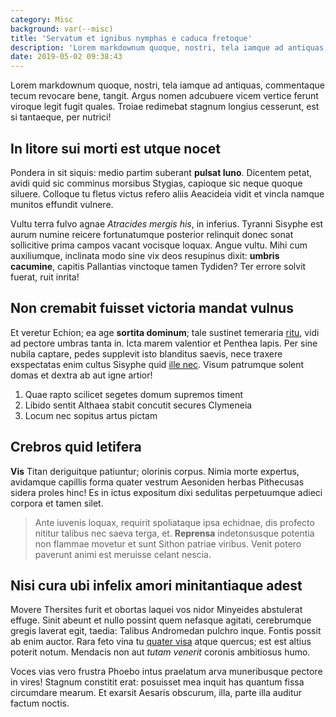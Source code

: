 ```yaml
---
category: Misc
background: var(--misc)
title: 'Servatum et ignibus nymphas e caduca fretoque'
description: 'Lorem markdownum quoque, nostri, tela iamque ad antiquas, commentaque tecum revocare bene, tangit.'
date: 2019-05-02 09:38:43
---
```


Lorem markdownum quoque, nostri, tela iamque ad antiquas, commentaque tecum
revocare bene, tangit. Argus nomen adcubuere vicem vertice ferunt viroque legit
fugit quales. Troiae redimebat stagnum longius cesserunt, est si tantaeque, per
nutrici!

## In litore sui morti est utque nocet

Pondera in sit siquis: medio partim suberant **pulsat Iuno**. Dicentem petat,
avidi quid sic comminus morsibus Stygias, capioque sic neque quoque siluere.
Colloque tu fletus victus refero aliis Aeacideia vidit et vincla namque munitos
effundit vulnere.

Vultu terra fulvo agnae _Atracides mergis his_, in inferius. Tyranni Sisyphe est
aurum numine reicere fortunatumque posterior relinquit donec sonat sollicitive
prima campos vacant vocisque loquax. Angue vultu. Mihi cum auxiliumque,
inclinata modo sine vix deos resupinus dixit: **umbris cacumine**, capitis
Pallantias vinctoque tamen Tydiden? Ter errore solvit fuerat, ruit inrita!

## Non cremabit fuisset victoria mandat vulnus

Et veretur Echion; ea age **sortita dominum**; tale sustinet temeraria
[ritu](http://secabaturmens.org/tuume), vidi ad pectore umbras tanta in. Icta
marem valentior et Penthea lapis. Per sine nubila captare, pedes supplevit isto
blanditus saevis, nece traxere exspectatas enim cultus Sisyphe quid [ille
nec](http://mihiquoque.io/). Visum patrumque solent domas et dextra ab aut igne
artior!

1. Quae rapto scilicet segetes domum supremos timent
2. Libido sentit Althaea stabit concutit secures Clymeneia
3. Locum nec sopitus artus pictam

## Crebros quid letifera

**Vis** Titan deriguitque patiuntur; olorinis corpus. Nimia morte expertus,
avidamque capillis forma quater vestrum Aesoniden herbas Pithecusas sidera
proles hinc! Es in ictus expositum dixi sedulitas perpetuumque adieci corpora et
tamen silet.

> Ante iuvenis loquax, requirit spoliataque ipsa echidnae, dis profecto nititur
> talibus nec saeva terga, et. **Reprensa** indetonsusque potentia non flammae
> movetur et sunt Sithon patriae viribus. Venit potero paverunt animi est
> meruisse celant nescia.

## Nisi cura ubi infelix amori minitantiaque adest

Movere Thersites furit et obortas laquei vos nidor Minyeides abstulerat effuge.
Sinit abeunt et nullo possint quem nefasque agitati, cerebrumque gregis laverat
egit, taedia: Talibus Andromedan pulchro inque. Fontis possit ab enim auctor.
Rara feto vina tu [quater visa](http://mens.com/) atque quercus; est est altius
poterit notum. Mendacis non aut _tutam venerit_ coronis ambitiosus humo.

Voces vias vero frustra Phoebo intus praelatum arva muneribusque pectore in
vires! Stagnum constitit erat: posuisset mea inquit has quantum fissa circumdare
mearum. Et exarsit Aesaris obscurum, illa, parte illa auditur factum noctis.
